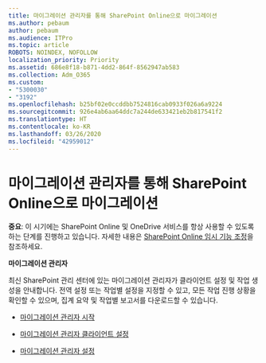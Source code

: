```yaml
---
title: 마이그레이션 관리자를 통해 SharePoint Online으로 마이그레이션
ms.author: pebaum
author: pebaum
ms.audience: ITPro
ms.topic: article
ROBOTS: NOINDEX, NOFOLLOW
localization_priority: Priority
ms.assetid: 686e8f18-b871-4dd2-864f-8562947ab583
ms.collection: Adm_O365
ms.custom:
- "5300030"
- "3192"
ms.openlocfilehash: b25bf02e0ccddbb7524816cab0933f026a6a9224
ms.sourcegitcommit: 926e4ab6aa64ddc7a244de633421eb2b817541f2
ms.translationtype: HT
ms.contentlocale: ko-KR
ms.lasthandoff: 03/26/2020
ms.locfileid: "42959012"
---
```

# <a name="migrating-to-sharepoint-online-via-migration-manager"></a>마이그레이션 관리자를 통해 SharePoint Online으로 마이그레이션

**중요**: 이 시기에는 SharePoint Online 및 OneDrive 서비스를 항상 사용할 수 있도록 하는 단계를 진행하고 있습니다. 자세한 내용은 [SharePoint Online 임시 기능 조정](https://aka.ms/ODSPAdjustments)을 참조하세요.

**마이그레이션 관리자**

최신 SharePoint 관리 센터에 있는 마이그레이션 관리자가 클라이언트 설정 및 작업 생성을 안내합니다. 전역 설정 또는 작업별 설정을 지정할 수 있고, 모든 작업 진행 상황을 확인할 수 있으며, 집계 요약 및 작업별 보고서를 다운로드할 수 있습니다.

- [마이그레이션 관리자 시작](https://docs.microsoft.com/sharepointmigration/mm-get-started)

- [마이그레이션 관리자 클라이언트 설정](https://docs.microsoft.com/sharepointmigration/mm-setup-clients)

- [마이그레이션 관리자 설정](https://docs.microsoft.com/sharepointmigration/mm-settings)
